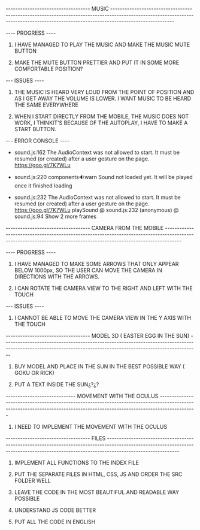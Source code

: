 
----------------------------------- MUSIC --------------------------------------------------------------------------------------------------------------------------------------------------------------------------------------

---- PROGRESS ---- 

1. I HAVE MANAGED TO PLAY THE MUSIC AND MAKE THE MUSIC MUTE BUTTON

2. MAKE THE MUTE BUTTON PRETTIER AND PUT IT IN SOME MORE COMFORTABLE POSITION?



 --- ISSUES ----

 1. THE MUSIC IS HEARD VERY LOUD FROM THE POINT OF POSITION AND AS I GET AWAY THE VOLUME IS LOWER. I WANT MUSIC TO BE HEARD THE SAME EVERYWHERE
 

 2. WHEN I START DIRECTLY FROM THE MOBILE, THE MUSIC DOES NOT WORK, I THINKIT'S BECAUSE OF THE AUTOPLAY, I HAVE TO MAKE A START BUTTON. 
 

 --- ERROR CONSOLE ----
- sound.js:162 The AudioContext was not allowed to start. It must be resumed (or created) after a user gesture on the page. https://goo.gl/7K7WLu

- sound.js:220 components:sound:warn Sound not loaded yet. It will be played once it finished loading 

- sound.js:232 The AudioContext was not allowed to start. It must be resumed (or created) after a user gesture on the page. https://goo.gl/7K7WLu
playSound	@	sound.js:232
(anonymous)	@	sound.js:94
Show 2 more frames
﻿







----------------------------------- CAMERA FROM THE MOBILE -------------------------------------------------------------------------------------------------------------------------------------------------------------------


---- PROGRESS ---- 

 1. I HAVE MANAGED TO MAKE SOME ARROWS THAT ONLY APPEAR BELOW 1000px, SO THE USER CAN MOVE THE CAMERA IN DIRECTIONS WITH THE ARROWS. 

 2. I CAN ROTATE THE CAMERA VIEW TO THE RIGHT AND LEFT WITH THE TOUCH





 --- ISSUES ----

 1.  I CANNOT BE ABLE TO MOVE THE CAMERA VIEW IN THE Y AXIS WITH THE TOUCH

 






----------------------------------- MODEL 3D ( EASTER EGG IN THE SUN) ---------------------------------------------------------------------------------------------------------------------------------------------------------------

1. BUY MODEL AND PLACE IN THE SUN IN THE BEST POSSIBLE WAY ( GOKU OR RICK)

2. PUT A TEXT INSIDE THE SUN¿?¿?




-----------------------------  MOVEMENT WITH THE OCULUS  ---------------------------------------------------------------------------------------------------------------------------------------------------------------------------

1. I NEED TO IMPLEMENT THE MOVEMENT WITH THE OCULUS



----------------------------------- FILES  ------------------------------------------------------------------------------------------------------------------------------------------------------------------------------------------

1. IMPLEMENT ALL FUNCTIONS TO THE INDEX FILE

2. PUT THE SEPARATE FILES IN HTML, CSS, JS AND ORDER THE SRC FOLDER WELL

3. LEAVE THE CODE IN THE MOST BEAUTIFUL AND READABLE WAY POSSIBLE

4. UNDERSTAND JS CODE BETTER

5. PUT ALL THE CODE IN ENGLISH





